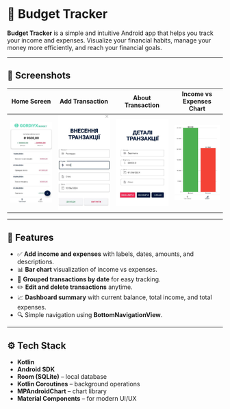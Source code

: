 # 💸 Budget Tracker

**Budget Tracker** is a simple and intuitive Android app that helps you track your income and expenses. Visualize your financial habits, manage your money more efficiently, and reach your financial goals.

---

## 📱 Screenshots

| Home Screen | Add Transaction | About Transaction | Income vs Expenses Chart |
|-------------|------------------|---------------------------|---------------------------|
| ![Main](screenshots/main.png) | ![Add](screenshots/add_transaction.png) | ![About](screenshots/about.png) | ![Chart](screenshots/chart.png) |

---

## 🧩 Features

- ✅ **Add income and expenses** with labels, dates, amounts, and descriptions.
- 📊 **Bar chart** visualization of income vs expenses.
- 📅 **Grouped transactions by date** for easy tracking.
- ✏️ **Edit and delete transactions** anytime.
- 📈 **Dashboard summary** with current balance, total income, and total expenses.
- 🔍 Simple navigation using **BottomNavigationView**.

---

## ⚙️ Tech Stack

- **Kotlin**
- **Android SDK**
- **Room (SQLite)** – local database
- **Kotlin Coroutines** – background operations
- **MPAndroidChart** – chart library
- **Material Components** – for modern UI/UX



